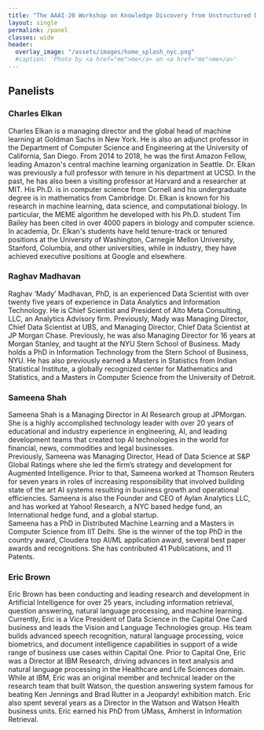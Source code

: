 ```yaml
---
title: "The AAAI-20 Workshop on Knowledge Discovery from Unstructured Data in Financial Services"
layout: single
permalink: /panel
classes: wide
header:
  overlay_image: "/assets/images/home_splash_nyc.png"
  #caption: 'Photo by <a href="me">me</a> on <a href="me">me</a>'
---
```


<h2>Panelists</h2>
<h3> Charles Elkan </h3>
Charles Elkan is a managing director and the global head of machine learning at Goldman Sachs in New York.
He is also an adjunct professor in the Department of Computer Science and Engineering at the University of California, San Diego.
From 2014 to 2018, he was the first Amazon Fellow, leading Amazon's central machine learning organization in Seattle.
Dr. Elkan was previously a full professor with tenure in his department at UCSD.
In the past, he has also been a visiting professor at Harvard and a researcher at MIT. 
His Ph.D. is in computer science from Cornell and his undergraduate degree is in mathematics from Cambridge.
Dr. Elkan is known for his research in machine learning, data science, and computational biology.
In particular, the MEME algorithm he developed with his Ph.D. student Tim Bailey
has been cited in over 4000 papers in biology and computer science.
In academia, Dr. Elkan's students have held tenure-track or tenured positions at the University of Washington,
Carnegie Mellon University, Stanford, Columbia, and other universities,
while in industry, they have achieved executive positions at Google and elsewhere.
<h3>Raghav Madhavan</h3>
Raghav ‘Mady’ Madhavan, PhD, is an experienced Data Scientist with over twenty five years of experience in Data Analytics and Information Technology. He is Chief Scientist and President of Alto Meta Consulting, LLC, an Analytics Advisory firm. Previously, Mady was Managing Director, Chief Data Scientist at UBS, and Managing Director, Chief Data Scientist at JP Morgan Chase. Previously, he was also Managing Director for 16 years at Morgan Stanley, and taught at the NYU Stern School of Business. Mady holds a PhD in Information Technology from the Stern School of Business, NYU. He has also previously earned a Masters in Statistics from Indian Statistical Institute, a globally recognized center for Mathematics and Statistics, and  a Masters in Computer Science from the University of Detroit. 
<h3>Sameena Shah</h3>
Sameena Shah is a Managing Director in AI Research group at JPMorgan. She is a highly accomplished technology leader with over 20 years of educational and industry experience in engineering, AI, and leading development teams that created top AI technologies in the world for financial, news, commodities and legal businesses. <br>
Previously, Sameena was Managing Director, Head of Data Science at S&P Global Ratings where she led the firm’s strategy and development for Augmented Intelligence. Prior to that, Sameena worked at Thomson Reuters for seven years in roles of increasing responsibility that involved building state of the art AI systems resulting in business growth and operational efficiencies. Sameena is also the Founder and CEO of Aylan Analytics LLC, and has worked at Yahoo! Research, a NYC based hedge fund, an International hedge fund, and a global startup. <br>
Sameena has a PhD in Distributed Machine Learning and a Masters in Computer Science from IIT Delhi. She is the winner of the top PhD in the country award, Cloudera top AI/ML application award, several best paper awards and recognitions. She has contributed 41 Publications, and 11 Patents.
<h3>Eric Brown</h3>
Eric Brown has been conducting and leading research and development in Artificial Intelligence
for over 25 years, including information retrieval, question answering, natural language
processing, and machine learning. Currently, Eric is a Vice President of Data Science in the
Capital One Card business and leads the Vision and Language Technologies group. His team
builds advanced speech recognition, natural language processing, voice biometrics, and
document intelligence capabilities in support of a wide range of business use cases within
Capital One. Prior to Capital One, Eric was a Director at IBM Research, driving advances in text
analysis and natural language processing in the Healthcare and Life Sciences domain. While at
IBM, Eric was an original member and technical leader on the research team that built Watson,
the question answering system famous for beating Ken Jennings and Brad Rutter in a Jeopardy!
exhibition match. Eric also spent several years as a Director in the Watson and Watson Health
business units. Eric earned his PhD from UMass, Amherst in Information Retrieval.